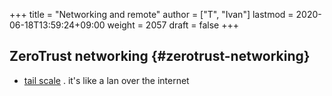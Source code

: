 +++
title = "Networking and remote"
author = ["T", "Ivan"]
lastmod = 2020-06-18T13:59:24+09:00
weight = 2057
draft = false
+++

## ZeroTrust networking {#zerotrust-networking}

-   [tail scale](https://tailscale.com) . it's like a lan over the internet
